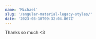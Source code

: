 ```yaml
---
name: 'Michael'
slug: '/angular-material-legacy-styles/'
date: '2023-03-10T09:32:04.867Z'
---
```


Thanks so much &lt;3
